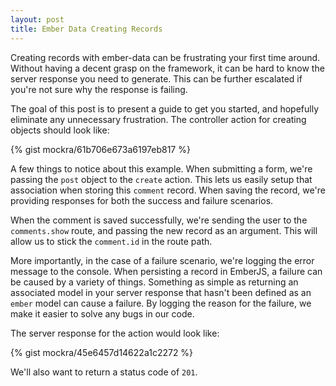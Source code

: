 ```yaml
---
layout: post
title: Ember Data Creating Records
---
```

Creating records with ember-data can be frustrating your first time around.
Without having a decent grasp on the framework, it can be hard to know the
server response you need to generate. This can be further escalated if you're
not sure why the response is failing.

The goal of this post is to present a guide to get you started, and hopefully
eliminate any unnecessary frustration. The controller action for creating
objects should look like:

{% gist mockra/61b706e673a6197eb817 %}

A few things to notice about this example. When submitting a form, we're
passing the `post` object to the `create` action. This lets us easily setup
that association when storing this `comment` record. When saving the record,
we're providing responses for both the success and failure scenarios.

When the comment is saved successfully, we're sending the user to the
`comments.show` route, and passing the new record as an argument. This will
allow us to stick the `comment.id` in the route path.

More importantly, in the case of a failure scenario, we're logging the error
message to the console. When persisting a record in EmberJS, a failure can be
caused by a variety of things. Something as simple as returning an associated
model in your server response that hasn't been defined as an `ember` model can
cause a failure. By logging the reason for the failure, we make it easier to
solve any bugs in our code.

The server response for the action would look like:

{% gist mockra/45e6457d14622a1c2272 %}

We'll also want to return a status code of `201`.
